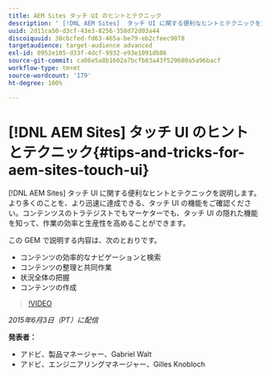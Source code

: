 ```yaml
---
title: AEM Sites タッチ UI のヒントとテクニック
description: ' [!DNL AEM Sites]  タッチ UI に関する便利なヒントとテクニックを説明します。より多くのことを、より迅速に達成できる、タッチ UI の機能をご確認ください。コンテンツスのトラテジストでもマーケターでも、タッチ UI の隠れた機能を知って、作業の効率と生産性を高めることができます。'
uuid: 2d11ca50-d3cf-43e3-8256-358d72d03a44
discoiquuid: 30cbcfed-fd63-465a-be79-eb2cfeec9078
targetaudience: target-audience advanced
exl-id: 0952e105-d33f-4dcf-9932-e93e1091db86
source-git-commit: ca06e5a8b1602a7bcfb83a43f529680a5a96bacf
workflow-type: tm+mt
source-wordcount: '179'
ht-degree: 100%

---
```


# [!DNL AEM Sites] タッチ UI のヒントとテクニック{#tips-and-tricks-for-aem-sites-touch-ui}

[!DNL AEM Sites] タッチ UI に関する便利なヒントとテクニックを説明します。より多くのことを、より迅速に達成できる、タッチ UI の機能をご確認ください。コンテンツスのトラテジストでもマーケターでも、タッチ UI の隠れた機能を知って、作業の効率と生産性を高めることができます。

この GEM で説明する内容は、次のとおりです。

* コンテンツの効率的なナビゲーションと検索
* コンテンツの整理と共同作業
* 状況全体の把握
* コンテンツの作成

>[!VIDEO](https://video.tv.adobe.com/v/19377/?quality=9)

*2015年6月3日（PT）に配信*

**発表者：**

* アドビ、製品マネージャー、Gabriel Walt
* アドビ、エンジニアリングマネージャー、Gilles Knobloch

<!--
[Get back to the Overview](https://helpx.adobe.com/experience-manager/kt/eseminars/gems/aem-index.html)
-->
